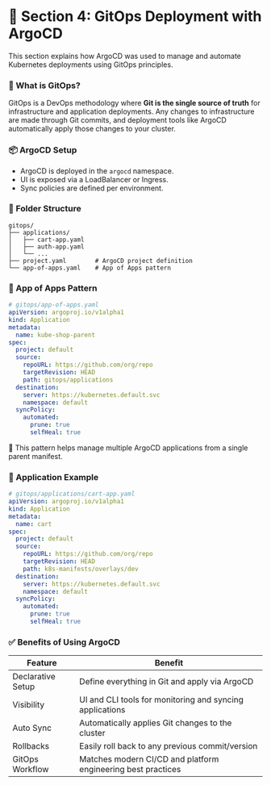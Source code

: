 # 🚀 Section 4: GitOps Deployment with ArgoCD

This section explains how ArgoCD was used to manage and automate Kubernetes deployments using GitOps principles.

### 🔁 What is GitOps?

GitOps is a DevOps methodology where **Git is the single source of truth** for infrastructure and application deployments. Any changes to infrastructure are made through Git commits, and deployment tools like ArgoCD automatically apply those changes to your cluster.

### 📦 ArgoCD Setup

* ArgoCD is deployed in the `argocd` namespace.
* UI is exposed via a LoadBalancer or Ingress.
* Sync policies are defined per environment.

### 📁 Folder Structure

```
gitops/
├── applications/
│   ├── cart-app.yaml
│   ├── auth-app.yaml
│   └── ...
├── project.yaml        # ArgoCD project definition
└── app-of-apps.yaml    # App of Apps pattern
```

### 🔄 App of Apps Pattern

```yaml
# gitops/app-of-apps.yaml
apiVersion: argoproj.io/v1alpha1
kind: Application
metadata:
  name: kube-shop-parent
spec:
  project: default
  source:
    repoURL: https://github.com/org/repo
    targetRevision: HEAD
    path: gitops/applications
  destination:
    server: https://kubernetes.default.svc
    namespace: default
  syncPolicy:
    automated:
      prune: true
      selfHeal: true
```

🎯 This pattern helps manage multiple ArgoCD applications from a single parent manifest.

### 🔗 Application Example

```yaml
# gitops/applications/cart-app.yaml
apiVersion: argoproj.io/v1alpha1
kind: Application
metadata:
  name: cart
spec:
  project: default
  source:
    repoURL: https://github.com/org/repo
    targetRevision: HEAD
    path: k8s-manifests/overlays/dev
  destination:
    server: https://kubernetes.default.svc
    namespace: default
  syncPolicy:
    automated:
      prune: true
      selfHeal: true
```

### ✅ Benefits of Using ArgoCD

| Feature           | Benefit                                                      |
| ----------------- | ------------------------------------------------------------ |
| Declarative Setup | Define everything in Git and apply via ArgoCD                |
| Visibility        | UI and CLI tools for monitoring and syncing applications     |
| Auto Sync         | Automatically applies Git changes to the cluster             |
| Rollbacks         | Easily roll back to any previous commit/version              |
| GitOps Workflow   | Matches modern CI/CD and platform engineering best practices |

